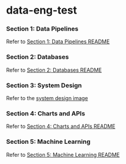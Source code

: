 # data-eng-test

### Section 1: Data Pipelines
Refer to [Section 1: Data Pipelines README](q1/README.md)

### Section 2: Databases
Refer to [Section 2: Databases README](q2/README.md)

### Section 3: System Design
Refer to the [system design image](q3/system_architecture.png)

### Section 4: Charts and APIs
Refer to [Section 4: Charts and APIs README](q4/README.md)

### Section 5: Machine Learning
Refer to [Section 5: Machine Learning README](q5/README.md)